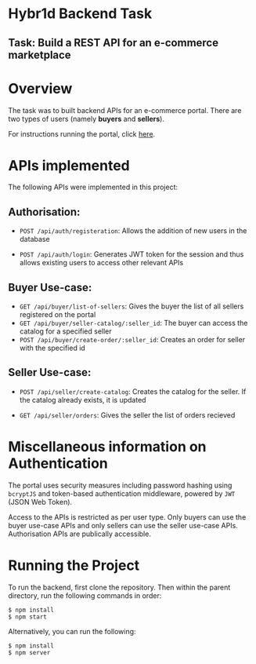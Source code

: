 # Hybr1d Backend Task
## Task: Build a REST API for an e-commerce marketplace

# Overview
The task was to built backend APIs for an e-commerce portal. There are two types of users (namely **buyers** and **sellers**). 

For instructions running the portal, click [here](#Running-the-Project).

# APIs implemented
The following APIs were implemented in this project:

## Authorisation:
* `POST /api/auth/registeration`: Allows the addition of new users in the database

* `POST /api/auth/login`: Generates JWT token for the session and thus allows existing users to access other relevant APIs

## Buyer Use-case:
* `GET /api/buyer/list-of-sellers`: Gives the buyer the list of all sellers registered on the portal
* `GET /api/buyer/seller-catalog/:seller_id`: The buyer can access the catalog for a specified seller
* `POST /api/buyer/create-order/:seller_id`: Creates an order for seller with the specified id

## Seller Use-case:
* `POST /api/seller/create-catalog`:
Creates the catalog for the seller. If the catalog already exists, it is updated

* `GET /api/seller/orders`: Gives the seller the list of orders recieved

# Miscellaneous information on Authentication
The portal uses security measures including password hashing using `bcryptJS` and token-based authentication middleware, powered by `JWT` (JSON Web Token).

Access to the APIs is restricted as per user type. Only buyers can use the buyer use-case APIs and only sellers can use the seller use-case APIs. Authorisation APIs are publically accessible.

# Running the Project
To run the backend, first clone the repository. Then within the parent directory, run the following commands in order:

```
$ npm install
$ npm start
```

Alternatively, you can run the following:
```
$ npm install
$ npm server
```